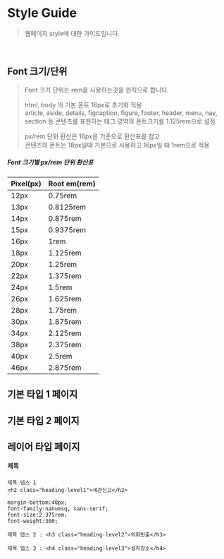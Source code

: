 # Style Guide

> 웹페이지 style에 대한 가이드입니다.

<br />

## Font 크기/단위

> Font 크기 단위는 rem을 사용하는것을 원칙으로 합니다.
>
> html, body 의 기본 폰트 16px로 초기화 적용 <br />
> article, aside, details, figcaption, figure, footer, header, menu, nav, section 등 콘텐츠를 표현하는 태그 영역의 폰트크기를 1.125rem으로 설정
>
> px/rem 단위 환산은 16px을 기준으로 환산표를 참고 <br />
> 콘텐츠의 폰트는 18px일때 기본으로 사용하고 16px일 때 1rem으로 적용

##### Font 크기별 px/rem 단위 환산표

| Pixel(px)  | Root em(rem) |
| :--------- | :----------- |
| 12px       | 0.75rem      |
| 13px       | 0.8125rem    |
| 14px       | 0.875rem     |
| 15px       | 0.9375rem    |
| 16px       | 1rem         |
| 18px       | 1.125rem     |
| 20px       | 1.25rem      |
| 22px       | 1.375rem     |
| 24px       | 1.5rem       |
| 26px       | 1.625rem     |
| 28px       | 1.75rem      |
| 30px       | 1.875rem     |
| 34px       | 2.125rem     |
| 38px       | 2.375rem     |
| 40px       | 2.5rem     |
| 46px       | 2.875rem     |


## 기본 타입 1 페이지

## 기본 타입 2 페이지

## 레이어 타입 페이지

#### 제목

~~~
제목 뎁스 1
<h2 class="heading-level1">세관신고</h2>

margin-bottom:40px;
font-family:nanumsq, sans-serif;
font-size:2.375rem;
font-weight:300;

제목 뎁스 2 : <h3 class="heading-level2">외화반출</h3>

제목 뎁스 3 : <h4 class="heading-level3">설치장소</h4>
~~~

